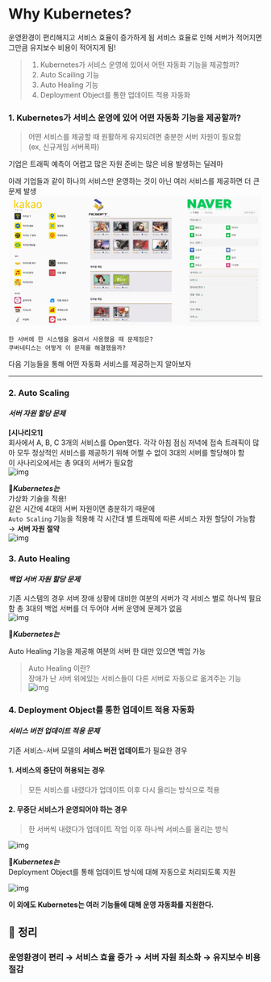 # Why Kubernetes?

운영환경이 편리해지고 서비스 효율이 증가하게 됨
서비스 효율로 인해 서버가 적어지면 그만큼 유지보수 비용이 적어지게 됨!

> 1. Kubernetes가 서비스 운영에 있어서 어떤 자동화 기능을 제공할까?    
> 2. Auto Scailing 기능     
> 3. Auto Healing 기능     
> 4. Deployment Object를 통한 업데이트 적용 자동화     

### 1. Kubernetes가 서비스 운영에 있어 어떤 자동화 기능을 제공할까?
> 어떤 서비스를 제공할 때 원활하게 유지되려면 충분한 서버 자원이 필요함    
> (ex, 신규게임 서버폭파)    

기업은 트래픽 예측이 어렵고 많은 자원 준비는 많은 비용 발생하는 딜레마

아래 기업들과 같이 하나의 서비스만 운영하는 것이 아닌 여러 서비스를 제공하면 더 큰 문제 발생    
![img](./img/services.png)


```
한 서버에 한 시스템을 올려서 사용했을 때 문제점은?
쿠버네티스는 어떻게 이 문제를 해결했을까?
```

다음 기능들을 통해 어떤 자동화 서비스를 제공하는지 알아보자
***

### 2. Auto Scaling

#### *서버 자원 할당 문제*
**[시나리오1]**  
회사에서 A, B, C 3개의 서비스를 Open했다.
각각 아침 점심 저녁에 접속 트래픽이 많아 모두 정상적인 서비스를 제공하기 위해 어쩔 수 없이 3대의 서버를 할당해야 함  
이 사나리오에서는 총 9대의 서버가 필요함   
![img](./img/whykubenetes01.png)   

:star2:***Kubernetes는***  
가상화 기술을 적용!  
같은 시간에 4대의 서버 자원이면 충분하기 때문에  
`Auto Scaling` 기능을 적용해 각 시간대 별 트래픽에 따른 서비스 자원 할당이 가능함  
→ **서버 자원 절약**   
![img](./img/whykubenetes02.png) 

### 3. Auto Healing

#### *백업 서버 자원 할당 문제*
기존 시스템의 경우 서버 장애 상황에 대비한 여분의 서버가 각 서비스 별로 하나씩 필요함
총 3대의 백업 서버를 더 두어야 서버 운영에 문제가 없음   
![img](./img/whykubenetes03.png)  
  
:star2:***Kubernetes는***   

Auto Healing 기능을 제공해 여분의 서버 한 대만 있으면 백업 가능
> Auto Healing 이란?  
> 장애가 난 서버 위에있는 서비스들이 다른 서버로 자동으로 옮겨주는 기능   
![img](./img/whykubenetes04.png)  

### 4. Deployment Object를 통한 업데이트 적용 자동화

#### *서비스 버전 업데이트 적용 문제*

기존 서비스-서버 모델의 **서비스 버전 업데이트**가 필요한 경우  
#### 1. 서비스의 중단이 허용되는 경우  
> 모든 서비스를 내렸다가 업데이트 이후 다시 올리는 방식으로 적용   

#### 2. 무중단 서비스가 운영되어야 하는 경우  
> 한 서버씩 내렸다가 업데이트 작업 이후 하나씩 서비스를 올리는 방식     

![img](./img/whykubenetes05.png)    

:star2:***Kubernetes는***   
Deployment Object를 통해 업데이트 방식에 대해 자동으로 처리되도록 지원    

![img](./img/whykubenetes06.png)    

**이 외에도 Kubernetes는 여러 기능들에 대해 운영 자동화를 지원한다.**    


## :pushpin: 정리
### 운영환경이 편리 → 서비스 효율 증가 → 서버 자원 최소화 → 유지보수 비용 절감



